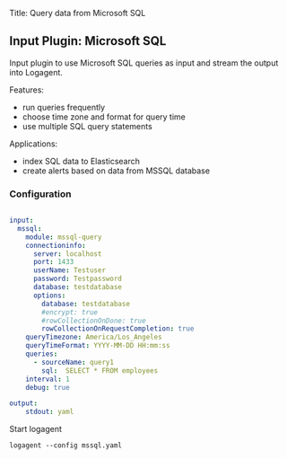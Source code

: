 Title: Query data from Microsoft SQL 

## Input Plugin: Microsoft SQL 

Input plugin to use Microsoft SQL queries as input and stream the output into Logagent.

Features:

- run queries frequently
- choose time zone and format for query time
- use multiple SQL query statements 

Applications:

- index SQL data to Elasticsearch
- create alerts based on data from MSSQL database

### Configuration

```yaml

input:
  mssql:
    module: mssql-query
    connectioninfo: 
      server: localhost
      port: 1433
      userName: Testuser
      password: Testpassword
      database: testdatabase
      options: 
        database: testdatabase
        #encrypt: true
        #rowCollectionOnDone: true
        rowCollectionOnRequestCompletion: true
    queryTimezone: America/Los_Angeles 
    queryTimeFormat: YYYY-MM-DD HH:mm:ss
    queries: 
      - sourceName: query1
        sql:  SELECT * FROM employees
    interval: 1
    debug: true

output:
    stdout: yaml

```

Start logagent

```
logagent --config mssql.yaml
```
